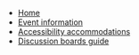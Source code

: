 * [Home](index.md)
* [Event information](event.md)
* [Accessibility accommodations](accessibility.md)
* [Discussion boards guide](discussion-board.md)

